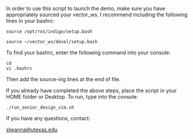In order to use this script to launch the demo, make sure you have appropriately sourced your vector_ws. I recommend including the following lines in your bashrc:

	source /opt/ros/indigo/setup.bash
	
	source ~/vector_ws/devel/setup.bash

To find your bashrc, enter the following command into your console:

	cd
	vi .bashrc

Then add the source-ing lines at the end of file.

If you already have completed the above steps, place the script in your HOME folder or Desktop. To run, type into the console:

	./run_senior_design_sim.sh


If you have any questions, contact:

slwanna@utexas.edu

